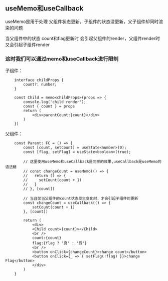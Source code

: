 ## useMemo和useCallback

useMemo是用于处理
    父组件状态更新，子组件的状态没更新，父子组件却同时渲染的问题

当父组件中的状态 count和flag更新时
    会引起父组件的render，父组件render时又会引起子组件render

### 这时我们可以通过memo和useCallback进行限制

子组件：
```tsx
    interface childProps {
        count?: number;
    }

    const Child = memo<childProps>(props => {
        console.log('child render');
        const { count } = props
        return (
            <div>parentCount:{count}</div>
        )
    })
```

父组件：
```tsx
    const Parent: FC = () => {
        const [count, setCount] = useState<number>(0);
        const [flag, setFlag] = useState<boolean>(true);

        // 这里使用useMemo和useCallback是同样的效果,useCallback是useMemo的语法糖
        // const changeCount = useMemo(() => {
        //   return () => {
        //     setCount(count + 1)
        //   }
        // }, [count])

        // 当且仅当父组件的count状态发生变化时，才会引起子组件的更新
        const changeCount = useCallback(() => {
            setCount(count + 1)
        }, [count])

        return (
            <div>
            <Child count={count}></Child>
            <br />
            count:{count}
            flag:{flag ? '真' : '假'}
            <br />
            <button onClick={changeCount}>change count</button>
            <button onClick={_ => { setFlag(!flag) }}>change Flag</button>
            </div>
        )
    }
```
